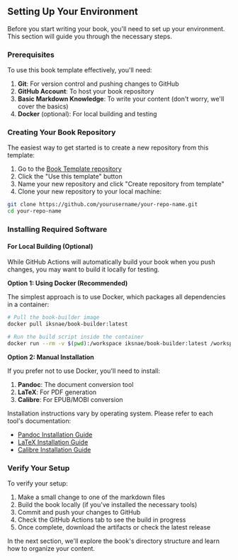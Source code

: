 ## Setting Up Your Environment

Before you start writing your book, you'll need to set up your environment. This section will guide you through the necessary steps.

### Prerequisites

To use this book template effectively, you'll need:

1. **Git**: For version control and pushing changes to GitHub
2. **GitHub Account**: To host your book repository
3. **Basic Markdown Knowledge**: To write your content (don't worry, we'll cover the basics)
4. **Docker** (optional): For local building and testing

### Creating Your Book Repository

The easiest way to get started is to create a new repository from this template:

1. Go to the [Book Template repository](https://github.com/iksnae/book-template)
2. Click the "Use this template" button
3. Name your new repository and click "Create repository from template"
4. Clone your new repository to your local machine:

```bash
git clone https://github.com/yourusername/your-repo-name.git
cd your-repo-name
```

### Installing Required Software

#### For Local Building (Optional)

While GitHub Actions will automatically build your book when you push changes, you may want to build it locally for testing.

**Option 1: Using Docker (Recommended)**

The simplest approach is to use Docker, which packages all dependencies in a container:

```bash
# Pull the book-builder image
docker pull iksnae/book-builder:latest

# Run the build script inside the container
docker run --rm -v $(pwd):/workspace iksnae/book-builder:latest /workspace/build.sh
```

**Option 2: Manual Installation**

If you prefer not to use Docker, you'll need to install:

1. **Pandoc**: The document conversion tool
2. **LaTeX**: For PDF generation
3. **Calibre**: For EPUB/MOBI conversion

Installation instructions vary by operating system. Please refer to each tool's documentation:

- [Pandoc Installation Guide](https://pandoc.org/installing.html)
- [LaTeX Installation Guide](https://www.latex-project.org/get/)
- [Calibre Installation Guide](https://calibre-ebook.com/download)

### Verify Your Setup

To verify your setup:

1. Make a small change to one of the markdown files
2. Build the book locally (if you've installed the necessary tools)
3. Commit and push your changes to GitHub
4. Check the GitHub Actions tab to see the build in progress
5. Once complete, download the artifacts or check the latest release

In the next section, we'll explore the book's directory structure and learn how to organize your content.